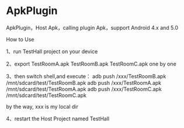 ApkPlugin
=========

ApkPlugin，Host Apk，calling plugin Apk，support Android 4.x and 5.0

How to Use

1、run TestHall project on your device

2、export TestRoomA.apk TestRoomB.apk TestRoomC.apk one by one

3、then switch shell,and execute：
adb  push /xxx/TestRoomB.apk /mnt/sdcard/test/TestRoomB.apk
adb  push /xxx/TestRoomA.apk /mnt/sdcard/test/TestRoomA.apk
adb  push /xxx/TestRoomC.apk /mnt/sdcard/test/TestRoomC.apk

by the way, xxx is my local dir

4、restart the Host Project named TestHall

